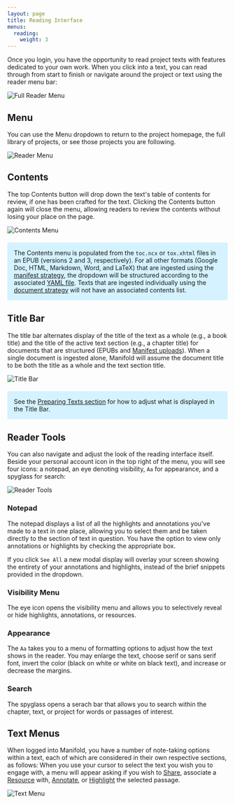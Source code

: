 ```yaml
---
layout: page
title: Reading Interface
menus:
  reading:
    weight: 3
---
```


Once you login, you have the opportunity to read project texts with features dedicated to your own work. When you click into a text, you can read through from start to finish or navigate around the project or text using the reader menu bar:

![Full Reader Menu](/docs/assets/reading/reader-menu-full.png)

<a name="menu"></a>
## Menu

You can use the Menu dropdown to return to the project homepage, the full library of projects, or see those projects you are following.

![Reader Menu](/docs/assets/reading/reader-menu.png)

<a name="contents"></a>
## Contents

The top Contents button will drop down the text's table of contents for review, if one has been crafted for the text. Clicking the Contents button again will close the menu, allowing readers to review the contents without losing your place on the page.

![Contents Menu](/docs/assets/reading/contents-drop.png)

<div style="background: #d4f2ff; margin: 20px 0; padding: 15px;">
The Contents menu is populated from the <code>toc.ncx</code> or <code>tox.xhtml</code> files in an EPUB (versions 2 and 3, respectively). For all other formats (Google Doc, HTML, Markdown, Word, and LaTeX) that are ingested using the <a href="/docs/projects/preparing/index.html#manifest">manifest strategy</a>, the dropdown will be structured according to the associated <a href="/docs/projects/preparing/index.html#yml">YAML file</a>. Texts that are ingested individually using the <a href="/docs/projects/preparing/index.html#document">document strategy</a> will not have an associated contents list.
</div>

<a name="title-bar"></a>
## Title Bar

The title bar alternates display of the title of the text as a whole (e.g., a book title) and the title of the active text section (e.g., a chapter title) for documents that are structured (EPUBs and [Manifest uploads](/docs/projects/preparing/index.html#manifest)). When a single document is ingested alone, Manifold will assume the document title to be both the title as a whole and the text section title.

![Title Bar](/docs/assets/reading/title-bar.png)

<div style="background: #d4f2ff; margin: 20px 0; padding: 15px;">
See the <a href="/docs/projects/preparing/index.html">Preparing Texts section</a> for how to adjust what is displayed in the Title Bar.
</div>

<a name="tools"></a>
## Reader Tools

You can also navigate and adjust the look of the reading interface itself. Beside your personal account icon in the top right of the menu, you will see four icons: a notepad, an eye denoting visibility, `Aa` for appearance, and a spyglass for search:

![Reader Tools](/docs/assets/reading/reader-tools.png)

<a name="notepad"></a>
### Notepad

The notepad displays a list of all the highlights and annotations you've made to a text in one place, allowing you to select them and be taken directly to the section of text in question. You have the option to view only annotations or highlights by checking the appropriate box.

If you click `See All` a new modal display will overlay your screen showing the entirety of your annotations and highlights, instead of the brief snippets provided in the dropdown.

<a name="visibility"></a>
### Visibility Menu

The eye icon opens the visibility menu and allows you to selectively reveal or hide highlights, annotations, or resources.

<a name="appearance"></a>
### Appearance

The `Aa` takes you to a menu of formatting options to adjust how the text shows in the reader. You may enlarge the text, choose serif or sans serif font, invert the color (black on white or white on black text), and increase or decrease the margins.

<a name="search"></a>
### Search

The spyglass opens a serach bar that allows you to search within the chapter, text, or project for words or passages of interest.

## Text Menus
When logged into Manifold, you have a number of note-taking options within a text, each of which are considered in their own respective sections, as follows: When you use your cursor to select the text you wish you to engage with, a menu will appear asking if you wish to [Share](/docs/reading/sharing.html), associate a [Resource](/docs/reading/placing.html) with, [Annotate](/docs/reading/annotating.html), or [Highlight](/docs/reading/highlighting.html) the selected passage.

![Text Menu](/docs/assets/reading/text-menu.png)
